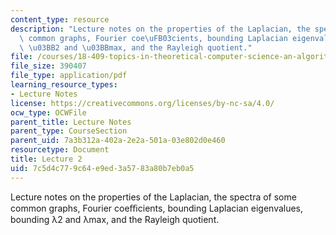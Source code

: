 ```yaml
---
content_type: resource
description: "Lecture notes on the properties of the Laplacian, the spectra of some\
  \ common graphs, Fourier coe\uFB03cients, bounding Laplacian eigenvalues, bounding\
  \ \u03BB2 and \u03BBmax, and the Rayleigh quotient."
file: /courses/18-409-topics-in-theoretical-computer-science-an-algorithmists-toolkit-fall-2009/7c5d4c779c64e9ed3a5783a80b7eb0a5_MIT18_409F09_scribe2.pdf
file_size: 390407
file_type: application/pdf
learning_resource_types:
- Lecture Notes
license: https://creativecommons.org/licenses/by-nc-sa/4.0/
ocw_type: OCWFile
parent_title: Lecture Notes
parent_type: CourseSection
parent_uid: 7a3b312a-402a-2e2a-501a-03e802d0e460
resourcetype: Document
title: Lecture 2
uid: 7c5d4c77-9c64-e9ed-3a57-83a80b7eb0a5
---
```

Lecture notes on the properties of the Laplacian, the spectra of some common graphs, Fourier coeﬃcients, bounding Laplacian eigenvalues, bounding λ2 and λmax, and the Rayleigh quotient.
